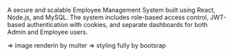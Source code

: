 A secure and scalable Employee Management System built using React, Node.js, and MySQL. The system includes role-based access control, JWT-based authentication with cookies, and separate dashboards for both Admin and Employee users.

=> image renderin by multer
=> styling fully by bootsrap

